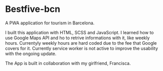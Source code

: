 # Bestfive-bcn
A PWA application for tourism in Barcelona.

I built this application with HTML, SCSS and JavaScript. 
I learned how to use Google Maps API and ho to retrive informations with it, like weekly hours.
Currentyly weekly hours are hard coded due to the fee that Google covers for it.
Currently service worker is not active to improve the usability with the ongoing update. 

The App is built in collaboration with my girlfriend, Francisca.

